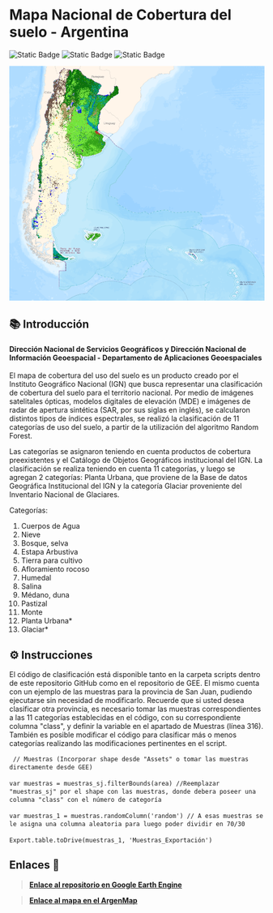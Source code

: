 # Mapa Nacional de Cobertura del suelo - Argentina

![Static Badge](https://img.shields.io/badge/licencia-MIT-red)  ![Static Badge](https://img.shields.io/badge/fecha_de_publicacion-agosto_2023-blue) ![Static Badge](https://img.shields.io/badge/version-1.0-yellow)

![Mapa Nacional de Cobertura del Suelo](imagen.png)

## 📚 Introducción

#### Dirección Nacional de Servicios Geográficos y Dirección Nacional de Información Geoespacial - Departamento de Aplicaciones Geoespaciales

El mapa de cobertura del uso del suelo es un producto creado por el Instituto Geográfico Nacional (IGN) que busca representar una clasificación de cobertura del suelo para el territorio nacional. Por medio de imágenes satelitales ópticas, modelos digitales de elevación (MDE) e imágenes de radar de apertura sintética (SAR, por sus siglas en inglés), se calcularon distintos tipos de índices espectrales, se realizó la clasificación de 11 categorías de uso del suelo, a partir de la utilización del algoritmo Random Forest.

Las categorías se asignaron teniendo en cuenta productos de cobertura preexistentes y el Catálogo de Objetos Geográficos institucional del IGN. La clasificación se realiza teniendo en cuenta 11 categorías, y luego se agregan 2 categorías: Planta Urbana, que proviene de la Base de datos Geográfica Institucional del IGN y la categoría Glaciar proveniente del Inventario Nacional de Glaciares.

Categorías:
1. Cuerpos de Agua 
2. Nieve 
3. Bosque, selva 
4. Estapa Arbustiva 
5. Tierra para cultivo 
6. Afloramiento rocoso 
7. Humedal
8. Salina
9. Médano, duna
10. Pastizal
11. Monte
12. Planta Urbana*
13. Glaciar*

## ⚙️ Instrucciones

El código de clasificación está disponible tanto en la carpeta scripts dentro de este repositorio GitHub como en el repositorio de GEE. El mismo cuenta con un ejemplo de las muestras para la provincia de San Juan, pudiendo ejecutarse sin necesidad de modificarlo. Recuerde que si usted desea clasificar otra provincia, es necesario tomar las muestras correspondientes a las 11 categorías establecidas en el código, con su correspondiente columna "class", y definir la variable en el apartado de Muestras (línea 316). También es posible modificar el código para clasificar más o menos categorías realizando las modificaciones pertinentes en el script. 

<pre><code> // Muestras (Incorporar shape desde "Assets" o tomar las muestras directamente desde GEE)

var muestras = muestras_sj.filterBounds(area) //Reemplazar "muestras_sj" por el shape con las muestras, donde debera poseer una columna "class" con el número de categoría

var muestras_1 = muestras.randomColumn('random') // A esas muestras se le asigna una columna aleatoria para luego poder dividir en 70/30

Export.table.toDrive(muestras_1, 'Muestras_Exportación')
</code></pre>


## Enlaces 🔗

> [**Enlace al repositorio en Google Earth Engine**](https://code.earthengine.google.com/?accept_repo=users/aplicacionesgeoespaciales/coberturas-uso-del-suelo)

> [**Enlace al mapa en el ArgenMap**](https://mapa.ign.gob.ar/?zoom=4&lat=-40&lng=-59&layers=argenmap,cobertura#)